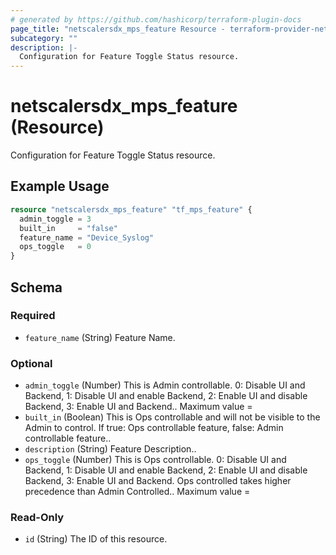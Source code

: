 ```yaml
---
# generated by https://github.com/hashicorp/terraform-plugin-docs
page_title: "netscalersdx_mps_feature Resource - terraform-provider-netscalersdx"
subcategory: ""
description: |-
  Configuration for Feature Toggle Status resource.
---
```


# netscalersdx_mps_feature (Resource)

Configuration for Feature Toggle Status resource.

## Example Usage

```terraform
resource "netscalersdx_mps_feature" "tf_mps_feature" {
  admin_toggle = 3
  built_in     = "false"
  feature_name = "Device_Syslog"
  ops_toggle   = 0
}
```

<!-- schema generated by tfplugindocs -->
## Schema

### Required

- `feature_name` (String) Feature Name.

### Optional

- `admin_toggle` (Number) This is Admin controllable. 0: Disable UI and Backend, 1: Disable UI and enable Backend, 2: Enable UI and disable Backend, 3: Enable UI and Backend.. Maximum value =
- `built_in` (Boolean) This is Ops controllable and will not be visible to the Admin to control. If true: Ops controllable feature, false: Admin controllable feature..
- `description` (String) Feature Description..
- `ops_toggle` (Number) This is Ops controllable. 0: Disable UI and Backend, 1: Disable UI and enable Backend, 2: Enable UI and disable Backend, 3: Enable UI and Backend. Ops controlled takes higher precedence than Admin Controlled.. Maximum value =

### Read-Only

- `id` (String) The ID of this resource.

